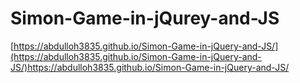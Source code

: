 # Simon-Game-in-jQurey-and-JS   

[https://abdulloh3835.github.io/Simon-Game-in-jQuery-and-JS/](https://abdulloh3835.github.io/Simon-Game-in-jQuery-and-JS/)https://abdulloh3835.github.io/Simon-Game-in-jQuery-and-JS/
